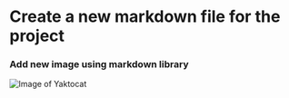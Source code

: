 # Create a new markdown file for the project

### Add new image using markdown library

![Image of Yaktocat](https://octodex.github.com/images/yaktocat.png)

